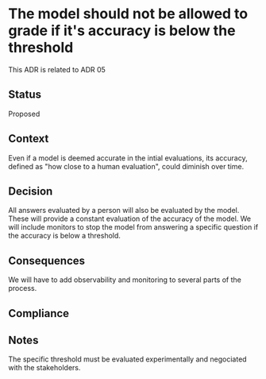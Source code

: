 # The model should not be allowed to grade if it's accuracy is below the threshold
This ADR is related to ADR 05

## Status
Proposed

## Context
Even if a model is deemed accurate in the intial evaluations, its accuracy, defined as
"how close to a human evaluation", could diminish over time.

## Decision
All answers evaluated by a person will also be evaluated by the model. These will 
provide a constant evaluation of the accuracy of the model. We will include monitors to stop the 
model from answering a specific question if the accuracy is below a threshold.

## Consequences
We will have to add observability and monitoring to several parts of the process.

## Compliance

## Notes
The specific threshold must be evaluated experimentally and negociated with the stakeholders.
